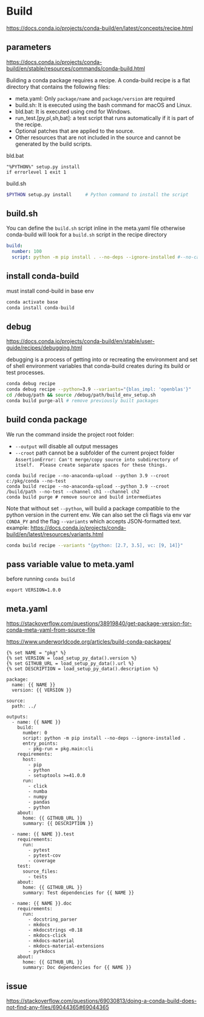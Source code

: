 <!-- {% raw %} -->
# Build

https://docs.conda.io/projects/conda-build/en/latest/concepts/recipe.html

## parameters
https://docs.conda.io/projects/conda-build/en/stable/resources/commands/conda-build.html

Building a conda package requires a recipe. 
A conda-build recipe is a flat directory that contains the following files:
- meta.yaml: Only `package/name` and `package/version` are required
- build.sh: It is executed using the bash command for macOS and Linux.
- bld.bat: It is executed using cmd for Windows.
- run_test.[py,pl,sh,bat]: a test script that runs automatically if it is part of the recipe.
- Optional patches that are applied to the source.
- Other resources that are not included in the source and cannot be generated by the build scripts.

bld.bat
```batch
"%PYTHON%" setup.py install
if errorlevel 1 exit 1
```

build.sh
```sh
$PYTHON setup.py install     # Python command to install the script
```

## build.sh
You can define the `build.sh` script inline in the meta.yaml file otherwise conda-build will look for a `build.sh` script in the recipe directory 
```yaml
build:
  number: 100
  script: python -m pip install . --no-deps --ignore-installed #--no-cache-dir -vvv
```

## install conda-build
must install cond-build in base env
```sh
conda activate base
conda install conda-build
```

## debug
https://docs.conda.io/projects/conda-build/en/stable/user-guide/recipes/debugging.html

debugging is a process of getting into or recreating the environment and 
set of shell environment variables that conda-build creates during its build or test processes.
```sh
conda debug recipe
conda debug recipe --python=3.9 --variants="{blas_impl: 'openblas'}"
cd /debug/path && source /debug/path/build_env_setup.sh
conda build purge-all # remove previously built packages
```

## build conda package
We run the command inside the project root folder:
- `--output` will disable all output messages
- `--croot` path cannot be a subfolder of the current project folder
  `AssertionError: Can't merge/copy source into subdirectory of itself.  Please create separate spaces for these things.`
```
conda build recipe --no-anaconda-upload --python 3.9 --croot c:/pkg/conda --no-test
conda build recipe --no-anaconda-upload --python 3.9 --croot /build/path --no-test --channel ch1 --channel ch2
conda build purge # remove source and build intermediates
```
Note that without set `--python`, will build a package compatible to the python version in the current env. 
We can also set the cli flags via env var `CONDA_PY` and the flag `--variants` which accepts JSON-formatted text.
example: https://docs.conda.io/projects/conda-build/en/latest/resources/variants.html
```sh
conda build recipe --variants "{python: [2.7, 3.5], vc: [9, 14]}"
```

## pass variable value to meta.yaml
before running `conda build`
```
export VERSION=1.0.0
```

## meta.yaml
https://stackoverflow.com/questions/38919840/get-package-version-for-conda-meta-yaml-from-source-file

https://www.underworldcode.org/articles/build-conda-packages/
```
{% set NAME = "pkg" %}
{% set VERSION = load_setup_py_data().version %}
{% set GITHUB_URL = load_setup_py_data().url %}
{% set DESCRIPTION = load_setup_py_data().description %}

package:
  name: {{ NAME }}
  version: {{ VERSION }}

source:
  path: ../

outputs:
  - name: {{ NAME }}
    build:
      number: 0
      script: python -m pip install --no-deps --ignore-installed .
      entry_points:
        - pkg-run = pkg.main:cli
    requirements:
      host:
        - pip
        - python
        - setuptools >=41.0.0
      run:
        - click
        - numba
        - numpy
        - pandas
        - python
    about:
      home: {{ GITHUB_URL }}
      summary: {{ DESCRIPTION }}

  - name: {{ NAME }}.test
    requirements:
      run:
        - pytest
        - pytest-cov
        - coverage
    test:
      source_files:
        - tests
    about:
      home: {{ GITHUB_URL }}
      summary: Test dependencies for {{ NAME }}

  - name: {{ NAME }}.doc
    requirements:
      run:
        - docstring_parser
        - mkdocs
        - mkdocstrings <0.18
        - mkdocs-click
        - mkdocs-material
        - mkdocs-material-extensions
        - pytkdocs
    about:
      home: {{ GITHUB_URL }}
      summary: Doc dependencies for {{ NAME }}
```

<!-- {% endraw %} -->

## issue
https://stackoverflow.com/questions/69030813/doing-a-conda-build-does-not-find-any-files/69044365#69044365
